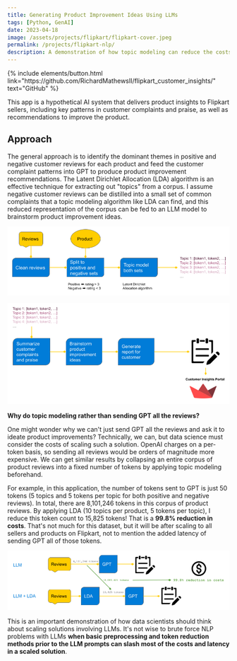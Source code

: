 ```yaml
---
title: Generating Product Improvement Ideas Using LLMs
tags: [Python, GenAI]
date: 2023-04-18
image: /assets/projects/flipkart/flipkart-cover.jpeg
permalink: /projects/flipkart-nlp/
description: A demonstration of how topic modeling can reduce the costs associated with GPT3.5 requests for a system that analyzes customer reviews to generate product improvement recommendations.
---
```


<p class="text-center">
{% include elements/button.html link="https://github.com/RichardMathewsII/flipkart_customer_insights/" text="GitHub" %}
</p>

This app is a hypothetical AI system that delivers product insights to Flipkart sellers, including key patterns in customer complaints and praise, as well as recommendations to improve the product.

## Approach
The general approach is to identify the dominant themes in positive and negative customer reviews for each product and feed the customer complaint patterns into GPT to produce product improvement recommendations. The Latent Dirichlet Allocation (LDA) algorithm is an effective technique for extracting out "topics" from a corpus. I assume negative customer reviews can be distilled into a small set of common complaints that a topic modeling algorithm like LDA can find, and this reduced representation of the corpus can be fed to an LLM model to brainstorm product improvement ideas.

![](/assets/projects/flipkart/workflow_I.png)

![](/assets/projects/flipkart/workflow_II.png)

**Why do topic modeling rather than sending GPT all the reviews?**

One might wonder why we can't just send GPT all the reviews and ask it to ideate product improvements? Technically, we can, but data science must consider the costs of scaling such a solution. OpenAI charges on a per-token basis, so sending all reviews would be orders of magnitude more expensive. We can get similar results by collapsing an entire corpus of product reviews into a fixed number of tokens by applying topic modeling beforehand. 

For example, in this application, the number of tokens sent to GPT is just 50 tokens (5 topics and 5 tokens per topic for both positive and negative reviews). In total, there are 8,101,246 tokens in this corpus of product reviews. By applying LDA (10 topics per product, 5 tokens per topic), I reduce this token count to 15,825 tokens! That is a **99.8% reduction in costs**. That's not much for this dataset, but it will be after scaling to all sellers and products on Flipkart, not to mention the added latency of sending GPT all of those tokens.

![](/assets/projects/flipkart/cost_reduction.png)

This is an important demonstration of how data scientists should think about scaling solutions involving LLMs. It's not wise to brute force NLP problems with LLMs **when basic preprocessing and token reduction methods prior to the LLM prompts can slash most of the costs and latency in a scaled solution**.
